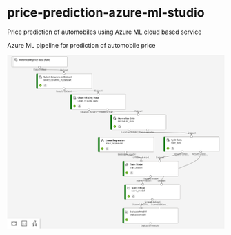 # price-prediction-azure-ml-studio
Price prediction of automobiles using Azure ML cloud based service

Azure ML pipeline for prediction of automobile price

![Azure ML pipeline for prediction of automobile price](Azure-ML-Studio.PNG)

